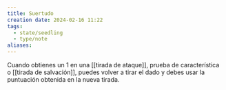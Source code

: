```yaml
---
title: Suertudo
creation date: 2024-02-16 11:22
tags:
  - state/seedling
  - type/note
aliases:
---
```

Cuando obtienes un 1 en una [[tirada de ataque]], prueba de característica o [[tirada de salvación]], puedes volver a tirar el dado y debes usar la puntuación obtenida en la nueva tirada.
